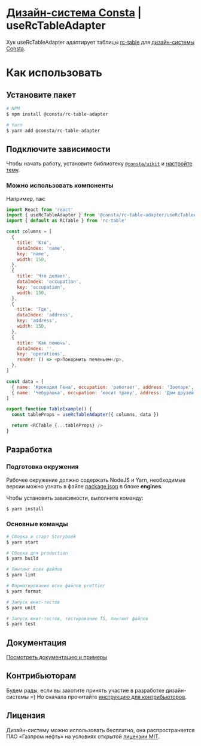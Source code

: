 # [Дизайн-система Consta](http://consta.gazprom-neft.ru/) | useRcTableAdapter

Хук useRcTableAdapter адаптирует таблицы [rc-table](https://github.com/react-component/table) для [дизайн-системы Consta](https://consta.gazprom-neft.ru/).

# Как использовать

## Установите пакет

```sh
# NPM
$ npm install @consta/rc-table-adapter

# Yarn
$ yarn add @consta/rc-table-adapter
```

## Подключите зависимости

Чтобы начать работу, установите библиотеку [`@consta/uikit`](https://www.npmjs.com/package/@consta/uikit) и [настройте тему](https://consta-uikit.vercel.app/?path=/docs/components-theme--playground).

### Можно использовать компоненты

Например, так:

```js
import React from 'react'
import { useRcTableAdapter } from '@consta/rc-table-adapter/useRcTableAdapter'
import { default as RCTable } from 'rc-table'

const columns = [
  {
    title: 'Кто',
    dataIndex: 'name',
    key: 'name',
    width: 150,
  },
  {
    title: 'Что делает',
    dataIndex: 'occupation',
    key: 'occupation',
    width: 150,
  },
  {
    title: 'Где',
    dataIndex: 'address',
    key: 'address',
    width: 150,
  },
  {
    title: 'Как помочь',
    dataIndex: '',
    key: 'operations',
    render: () => <p>Покормить печеньем</p>,
  },
]

const data = [
  { name: 'Крокодил Гена', occupation: 'работает', address: 'Зоопарк', key: '1' },
  { name: 'Чебурашка', occupation: 'косит траву', address: 'Дом друзей', key: '2' },
]

export function TableExample() {
  const tableProps = useRcTableAdapter({ columns, data })

  return <RCTable {...tableProps} />
}
```

## Разработка

### Подготовка окружения

Рабочее окружение должно содержать NodeJS и Yarn, необходимые версии можно узнать в файле [package.json](./package.json) в блоке **engines**.

Чтобы установить зависимости, выполните команду:

```sh
$ yarn install
```

### Основные команды

```sh
# Сборка и старт Storybook
$ yarn start

# Сборка для production
$ yarn build

# Линтинг всех файлов
$ yarn lint

# Форматирование всех файлов prettier
$ yarn format

# Запуск юнит-тестов
$ yarn unit

# Запуск юнит-тестов, тестирование TS, линтинг файлов
$ yarn test
```

## Документация

[Посмотреть документацию и примеры](https://rc-table-adapter.vercel.app/)

## Контрибьюторам

Будем рады, если вы захотите принять участие в разработке дизайн-системы =) Но сначала прочитайте [инструкцию для контрибьюторов](https://consta-uikit.vercel.app/?path=/docs/common-develop-contributors--page).

## Лицензия

Дизайн-систему можно использовать бесплатно, она распространяется ПАО «Газпром нефть» на условиях открытой [лицензии MIT](https://consta.gazprom-neft.ru/static/licence_mit.pdf).
